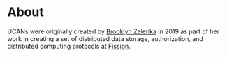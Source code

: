 <script lang="ts">
  import OutlineHelper from '$components/OutlineHelper.svelte'
  import { OutboundLink } from 'carbon-components-svelte'
</script>

<OutlineHelper />

<div class="markdown-generated">

# About

UCANs were originally created by [Brooklyn Zelenka](https://octodon.social/@expede) in 2019 as part of her work in creating a set of distributed data storage, authorization, and distributed computing protocols at [Fission](https://fission.codes).

</div>

<style>
</style>
